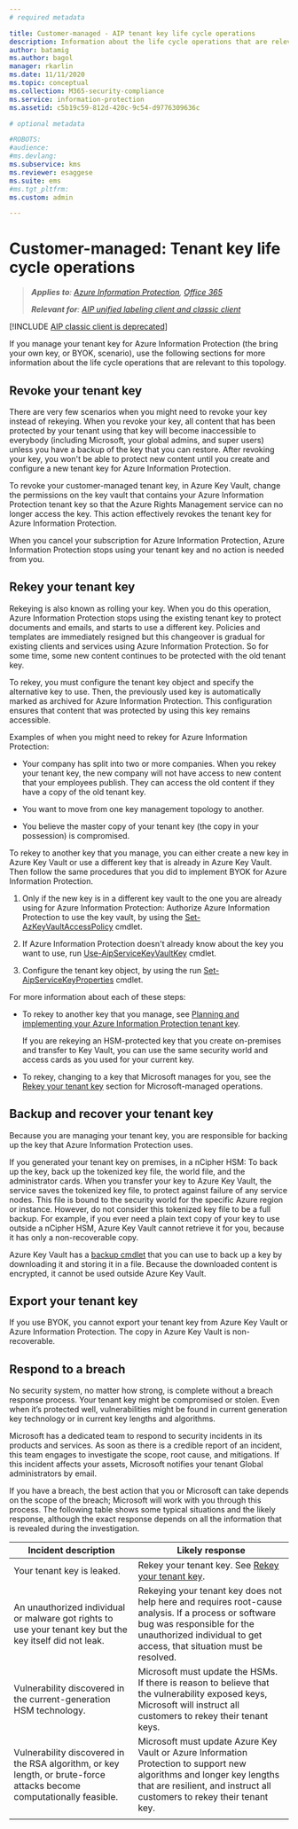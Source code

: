 ```yaml
---
# required metadata

title: Customer-managed - AIP tenant key life cycle operations
description: Information about the life cycle operations that are relevant if you manage your tenant key for Azure Information Protection (the bring your own key, or BYOK, scenario).
author: batamig
ms.author: bagol
manager: rkarlin
ms.date: 11/11/2020
ms.topic: conceptual
ms.collection: M365-security-compliance
ms.service: information-protection
ms.assetid: c5b19c59-812d-420c-9c54-d9776309636c

# optional metadata

#ROBOTS:
#audience:
#ms.devlang:
ms.subservice: kms
ms.reviewer: esaggese
ms.suite: ems
#ms.tgt_pltfrm:
ms.custom: admin

---
```



# Customer-managed: Tenant key life cycle operations

>***Applies to**: [Azure Information Protection](/office365/servicedescriptions/microsoft-365-service-descriptions/microsoft-365-tenantlevel-services-licensing-guidance/microsoft-365-security-compliance-licensing-guidance#information-protection), [Office 365](https://query.prod.cms.rt.microsoft.com/cms/api/am/binary/RE4Dz8M)*
>
>***Relevant for**: [AIP unified labeling client and classic client](faqs.md#whats-the-difference-between-the-azure-information-protection-classic-and-unified-labeling-clients)*

[!INCLUDE [AIP classic client is deprecated](includes/classic-client-sunset.md)]


If you manage your tenant key for Azure Information Protection (the bring your own key, or BYOK, scenario), use the following sections for more information about the life cycle operations that are relevant to this topology.

## Revoke your tenant key

There are very few scenarios when you might need to revoke your key instead of rekeying. When you revoke your key, all content that has been protected by your tenant using that key will become inaccessible to everybody (including Microsoft, your global admins, and super users) unless you have a backup of the key that you can restore. After revoking your key, you won't be able to protect new content until you create and configure a new tenant key for Azure Information Protection. 

To revoke your customer-managed tenant key, in Azure Key Vault, change the permissions on the key vault that contains your Azure Information Protection tenant key so that the Azure Rights Management service can no longer access the key. This action effectively revokes the tenant key for Azure Information Protection.

When you cancel your subscription for Azure Information Protection, Azure Information Protection stops using your tenant key and no action is needed from you.

## Rekey your tenant key

Rekeying is also known as rolling your key. When you do this operation, Azure Information Protection stops using the existing tenant key to protect documents and emails, and starts to use a different key. Policies and templates are immediately resigned but this changeover is gradual for existing clients and services using Azure Information Protection. So for some time, some new content continues to be protected with the old tenant key.

To rekey, you must configure the tenant key object and specify the alternative key to use. Then, the previously used key is automatically marked as archived for Azure Information Protection. This configuration ensures that content that was protected by using this key remains accessible.

Examples of when you might need to rekey for Azure Information Protection:

- Your company has split into two or more companies. When you rekey your tenant key, the new company will not have access to new content that your employees publish. They can access the old content if they have a copy of the old tenant key.

- You want to move from one key management topology to another. 

- You believe the master copy of your tenant key (the copy in your possession) is compromised.

To rekey to another key that you manage, you can either create a new key in Azure Key Vault or use a different key that is already in Azure Key Vault. Then follow the same procedures that you did to implement BYOK for Azure Information Protection. 

1. Only if the new key is in a different key vault to the one you are already using for Azure Information Protection: Authorize Azure Information Protection to use the key vault, by using the [Set-AzKeyVaultAccessPolicy](/powershell/module/az.keyvault/set-azkeyvaultaccesspolicy) cmdlet.

1. If Azure Information Protection doesn't already know about the key you want to use, run [Use-AipServiceKeyVaultKey](/powershell/module/aipservice/use-aipservicekeyvaultkey) cmdlet.

1. Configure the tenant key object, by using the run [Set-AipServiceKeyProperties](/powershell/module/aipservice/set-aipservicekeyproperties) cmdlet.

For more information about each of these steps:

- To rekey to another key that you manage, see [Planning and implementing your Azure Information Protection tenant key](plan-implement-tenant-key.md).

    
    If you are rekeying an HSM-protected key that you create on-premises and transfer to Key Vault, you can use the same security world and access cards as you used for your current key.

- To rekey, changing to a key that Microsoft manages for you, see the [Rekey your tenant key](operations-microsoft-managed-tenant-key.md#rekey-your-tenant-key) section for Microsoft-managed operations.

## Backup and recover your tenant key

Because you are managing your tenant key, you are responsible for backing up the key that Azure Information Protection uses. 

If you generated your tenant key on premises, in a nCipher HSM: To back up the key, back up the tokenized key file, the world file, and the administrator cards. When you transfer your key to Azure Key Vault, the service saves the tokenized key file, to protect against failure of any service nodes. This file is bound to the security world for the specific Azure region or instance. However, do not consider this tokenized key file to be a full backup. For example, if you ever need a plain text copy of your key to use outside a nCipher HSM, Azure Key Vault cannot retrieve it for you, because it has only a non-recoverable copy.

Azure Key Vault has a [backup cmdlet](/powershell/module/az.keyvault/backup-azkeyvaultkey) that you can use to back up a key by downloading it and storing it in a file. Because the downloaded content is encrypted, it cannot be used outside Azure Key Vault. 

## Export your tenant key

If you use BYOK, you cannot export your tenant key from Azure Key Vault or Azure Information Protection. The copy in Azure Key Vault is non-recoverable. 

## Respond to a breach

No security system, no matter how strong, is complete without a breach response process. Your tenant key might be compromised or stolen. Even when it’s protected well, vulnerabilities might be found in current generation key technology or in current key lengths and algorithms.

Microsoft has a dedicated team to respond to security incidents in its products and services. As soon as there is a credible report of an incident, this team engages to investigate the scope, root cause, and mitigations. If this incident affects your assets, Microsoft notifies your tenant Global administrators by email.

If you have a breach, the best action that you or Microsoft can take depends on the scope of the breach; Microsoft will work with you through this process. The following table shows some typical situations and the likely response, although the exact response depends on all the information that is revealed during the investigation.

|Incident description|Likely response|
|------------------------|-------------------|
|Your tenant key is leaked.|Rekey your tenant key. See [Rekey your tenant key](#rekey-your-tenant-key).|
|An unauthorized individual or malware got rights to use your tenant key but the key itself did not leak.|Rekeying your tenant key does not help here and requires root-cause analysis. If a process or software bug was responsible for the unauthorized individual to get access, that situation must be resolved.|
|Vulnerability discovered in the current-generation HSM technology.|Microsoft must update the HSMs. If there is reason to believe that the vulnerability exposed keys, Microsoft will instruct all customers to rekey their tenant keys.|
|Vulnerability discovered in the RSA algorithm, or key length, or brute-force attacks become computationally feasible.|Microsoft must update Azure Key Vault or Azure Information Protection to support new algorithms and longer key lengths that are resilient, and instruct all customers to rekey their tenant key.|
| | |